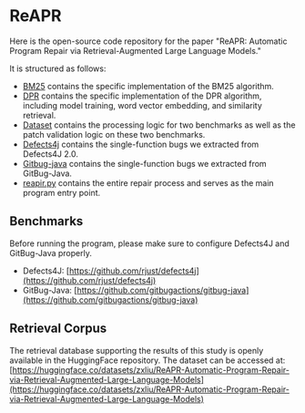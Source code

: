 # ReAPR
Here is the open-source code repository for the paper "ReAPR: Automatic Program Repair via Retrieval-Augmented Large Language Models."

It is structured as follows:
- [BM25](BM25) contains the specific implementation of the BM25 algorithm.
- [DPR](DPR) contains the specific implementation of the DPR algorithm, including model training, word vector embedding, and similarity retrieval.
- [Dataset](Dataset) contains the processing logic for two benchmarks as well as the patch validation logic on these two benchmarks.
- [Defects4j](Defects4j) contains the single-function bugs we extracted from Defects4J 2.0.
- [Gitbug-java](Gitbug-java) contains the single-function bugs we extracted from GitBug-Java.
- [reapir.py](repair.py) contains the entire repair process and serves as the main program entry point.

## Benchmarks

Before running the program, please make sure to configure Defects4J and GitBug-Java properly.<br>
- Defects4J: [https://github.com/rjust/defects4j](https://github.com/rjust/defects4j)<br>
- GitBug-Java: [https://github.com/gitbugactions/gitbug-java](https://github.com/gitbugactions/gitbug-java)

## Retrieval Corpus

The retrieval database supporting the results of this study is openly available in the HuggingFace repository. The dataset can be accessed at: [https://huggingface.co/datasets/zxliu/ReAPR-Automatic-Program-Repair-via-Retrieval-Augmented-Large-Language-Models](https://huggingface.co/datasets/zxliu/ReAPR-Automatic-Program-Repair-via-Retrieval-Augmented-Large-Language-Models)
